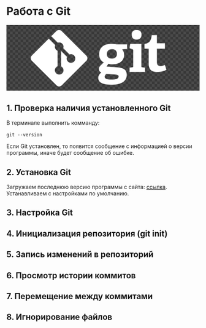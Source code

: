 # Работа с Git

![Image](GitLogo.png)

## 1. Проверка наличия установленного Git
В терминале выполнить комманду: 
```
git --version
```
Если Git установлен, то появится сообщение с информацией о версии программы, иначе будет сообщение об ошибке.

## 2. Установка Git 
Загружаем последнюю версию программы с сайта: [ссылка](https://git-scm.com/download/).
Устанавливаем c настройками по умолчанию.

## 3. Настройка Git

## 4. Инициализация репозитория (git init)

## 5. Запись изменений в репозиторий

## 6. Просмотр истории коммитов 

## 7. Перемещение между коммитами 

## 8. Игнорирование файлов